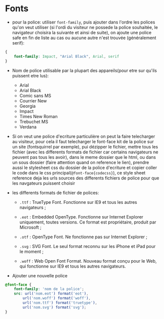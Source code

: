 # Fonts
+ pour la police: utiliser ``font-family``, puis ajouter dans l'ordre les polices qu'on veut utiliser (si l'ordi du visiteur ne possede la police souhaitée, le navigateur choisira la suivante et ainsi de suite), on ajoute une police safe en fin de liste au cas ou aucune autre n'est trouvée (généralement serif):
```css
{
	font-family: Impact, "Arial Black", Arial, serif
}
```
+ Nom de police utilisable par la plupart des appareils(pour etre sur qu'ils puissent etre lus):
	- Arial
	- Arial Black
	- Comic sans MS
	- Courrier New
	- Georgia
	- Impact
	- Times New Roman
	- Trebuchet MS
	- Verdana


+ Si on veut une police d'ecriture particulière on peut la faire telecharger au visiteur, pour cela il faut telecharger le font-face kit de la police sur un site (fontsquirrel par exemple), pui dézipper le fichier, mettre tous les fichier (avec les differents formats de fichier car certains navigateurs ne peuvent pas tous les avoir), dans le meme dossier que le html, ou dans un sous dossier (faire attention quand on reference le lien), prendre aussi le stylesheet css du dossier de la police d'ecriture et copier coller le code dans le css principal(``@font-face{codecss}``), ce style sheet reference deja les urls sources des differents fichiers de police pour que les navgateurs puissent choisir

+ les differents formats de fichier de polices:
	- ``.ttf``  : TrueType Font. Fonctionne sur IE9 et tous les autres navigateurs ;

	- ``.eot``  : Embedded OpenType. Fonctionne sur Internet Explorer uniquement, toutes versions. Ce format est propriétaire, produit par Microsoft ;

	- ``.otf``  : OpenType Font. Ne fonctionne pas sur Internet Explorer ;

	- ``.svg``  : SVG Font. Le seul format reconnu sur les iPhone et iPad pour le moment ;

	- ``.woff``  : Web Open Font Format. Nouveau format conçu pour le Web, qui fonctionne sur IE9 et tous les autres navigateurs.


+ Ajouter une nouvelle police
```css
@font-face {
	font-family: 'nom de la police';
	src: url('nom.eot') format('eot'),
		url('nom.woff') format('woff'),	
		url('nom.ttf') format('truetype'),
		url('nom.svg') format('svg');	
}	
```